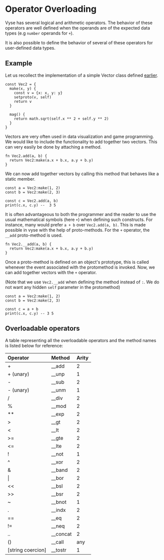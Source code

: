 # Operator Overloading

Vyse has several logical and arithmetic operators.
The behavior of these operators are well defined when the operands
are of the expected data types (e.g `number` operands for `+`).

It is also possible to define the behavior of several of these 
operators for user-defined data types.

## Example

Let us recollect the implementation of a simple Vector class defined
[earlier](./oop-tables.html).

```vyse
const Vec2 = {
  make(x, y) {
    const v = {x: x, y: y}
    setproto(v, self)
    return v
  }

  mag() {
    return math.sqrt(self.x ** 2 + self.y ** 2)
  }
}
```
Vectors are very often used in data visualization and game programming.
We would like to include the functionality to add together two vectors.
This can very easily be done by attaching a method.

```vyse
fn Vec2.add(a, b) {
  return Vec2:make(a.x + b.x, a.y + b.y)
}
```

We can now add together vectors by calling this method that behaves like a
static member.

```vyse
const a = Vec2:make(1, 2)
const b = Vec2:make(2, 3)

const c = Vec2.add(a, b)
print(c.x, c.y) --  3 5
```

It is often advantageous to both the programmer and the reader to use the usual
mathematical symbols (here `+`) when defining such constructs. For instance, many
would prefer `a + b` over `Vec2.add(a, b)`. This is made possible in vyse with the
help of proto-methods. For the `+` operator, the `__add` proto-method is used.

```vyse
fn Vec2.__add(a, b) {
  return Vec2:make(a.x + b.x, a.y + b.y)
}
```

Once a proto-method is defined on an object's prototype, this is called whenever
the event associated with the protomethod is invoked. Now, we can add together
vectors with the `+` operator. 

(Note that we use `Vec2.__add` when defining the method instead of `:`. We do not
want any hidden `self` parameter in the protomethod)

```vyse
const a = Vec2:make(1, 2)
const b = Vec2:make(2, 3)

const c = a + b
print(c.x, c.y) -- 3 5
```

## Overloadable operators

A table representing all the overloadable operators
and the method names is listed below for reference:

| Operator          | Method     | Arity   |
| :---------------- | :--------- | :------ |
| +                 | \_\_add    | 2       |
| + (unary)         | \_\_unp    | 1       |
| -                 | \_\_sub    | 2       |
| - (unary)         | \_\_unm    | 1       |
| /                 | \_\_div    | 2       |
| %                 | \_\_mod    | 2       |
| \*\*              | \_\_exp    | 2       |
| >                 | \_\_gt     | 2       |
| <                 | \_\_lt     | 2       |
| >=                | \_\_gte    | 2       |
| <=                | \_\_lte    | 2       |
| !                 | \_\_not    | 1       |
| ^                 | \_\_xor    | 2       |
| &                 | \_\_band   | 2       |
| \|                | \_\_bor    | 2       |
| <<                | \_\_bsl    | 2       |
| >>                | \_\_bsr    | 2       |
| ~                 | \_\_bnot   | 1       |
| .                 | \_\_indx   | 2       |
| ==                | \_\_eq     | 2       |
| !=                | \_\_neq    | 2       |
| ..                | \_\_concat | 2       |
| ()                | \_\_call   | any     |
| [string coercion] | \_\_tostr  | 1       |
